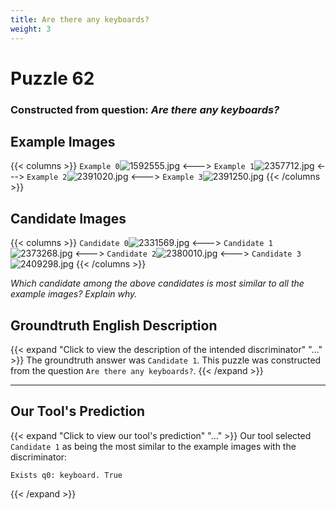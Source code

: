 ```yaml
---
title: Are there any keyboards?
weight: 3
---
```


# Puzzle 62
### Constructed from question: _Are there any keyboards?_


## Example Images
{{< columns >}}
`Example 0`![1592555.jpg](/gqa_images/1592555.jpg)
<--->
`Example 1`![2357712.jpg](/gqa_images/2357712.jpg)
<--->
`Example 2`![2391020.jpg](/gqa_images/2391020.jpg)
<--->
`Example 3`![2391250.jpg](/gqa_images/2391250.jpg)
{{< /columns >}}

## Candidate Images
{{< columns >}}
`Candidate 0`![2331569.jpg](/gqa_images/2331569.jpg)
<--->
`Candidate 1`![2373268.jpg](/gqa_images/2373268.jpg)
<--->
`Candidate 2`![2380010.jpg](/gqa_images/2380010.jpg)
<--->
`Candidate 3`![2409298.jpg](/gqa_images/2409298.jpg)
{{< /columns >}}

*Which candidate among the above candidates is most similar to all the example images? Explain why.*

## Groundtruth English Description

{{< expand "Click to view the description of the intended discriminator" "..." >}}
The groundtruth answer was `Candidate 1`. This puzzle was constructed from the question `Are there any keyboards?`.
{{< /expand >}}

---

## Our Tool's Prediction

{{< expand "Click to view our tool's prediction" "..." >}}
Our tool selected `Candidate 1` as being the most similar to the example images with the discriminator:
```plaintext
Exists q0: keyboard. True
```
{{< /expand >}}
